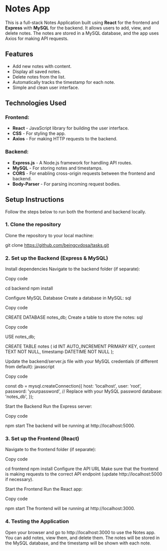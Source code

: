 # Notes App

This is a full-stack Notes Application built using **React** for the frontend and **Express** with **MySQL** for the backend. It allows users to add, view, and delete notes. The notes are stored in a MySQL database, and the app uses Axios for making API requests.

## Features

- Add new notes with content.
- Display all saved notes.
- Delete notes from the list.
- Automatically tracks the timestamp for each note.
- Simple and clean user interface.

## Technologies Used

### Frontend:
- **React** - JavaScript library for building the user interface.
- **CSS** - For styling the app.
- **Axios** - For making HTTP requests to the backend.

### Backend:
- **Express.js** - A Node.js framework for handling API routes.
- **MySQL** - For storing notes and timestamps.
- **CORS** - For enabling cross-origin requests between the frontend and backend.
- **Body-Parser** - For parsing incoming request bodies.

## Setup Instructions

Follow the steps below to run both the frontend and backend locally.

### 1. Clone the repository

Clone the repository to your local machine:

git clone https://github.com/beingcvdosa/tasks.git

### 2. Set up the Backend (Express & MySQL)
Install dependencies
Navigate to the backend folder (if separate):

Copy code

cd backend
npm install

Configure MySQL Database
Create a database in MySQL:
sql

Copy code

CREATE DATABASE notes_db;
Create a table to store the notes:
sql

Copy code

USE notes_db;

CREATE TABLE notes (
    id INT AUTO_INCREMENT PRIMARY KEY,
    content TEXT NOT NULL,
    timestamp DATETIME NOT NULL
);

Update the backend/server.js file with your MySQL credentials (if different from default):
javascript

Copy code

const db = mysql.createConnection({
    host: 'localhost',
    user: 'root',
    password: 'yourpassword', // Replace with your MySQL password
    database: 'notes_db',
});

Start the Backend
Run the Express server:


Copy code

npm start
The backend will be running at http://localhost:5000.

### 3. Set up the Frontend (React)
Navigate to the frontend folder (if separate):


Copy code

cd frontend
npm install
Configure the API URL
Make sure that the frontend is making requests to the correct API endpoint (update http://localhost:5000 if necessary).

Start the Frontend
Run the React app:


Copy code

npm start
The frontend will be running at http://localhost:3000.

### 4. Testing the Application
Open your browser and go to http://localhost:3000 to use the Notes app.
You can add notes, view them, and delete them.
The notes will be stored in the MySQL database, and the timestamp will be shown with each note.